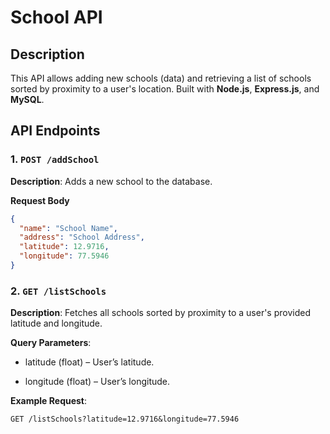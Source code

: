 # School API

## Description

This API allows adding new schools (data) and retrieving a list of schools sorted by proximity to a user's location. Built with **Node.js**, **Express.js**, and **MySQL**.

## API Endpoints

### 1. `POST /addSchool`
**Description**: Adds a new school to the database.

**Request Body**
```json
{
  "name": "School Name",
  "address": "School Address",
  "latitude": 12.9716,
  "longitude": 77.5946
}
```
### 2. `GET /listSchools`
**Description**: Fetches all schools sorted by proximity to a user's provided latitude and longitude.

**Query Parameters**:

- latitude (float) – User’s latitude.

- longitude (float) – User’s longitude.

**Example Request**:

`GET /listSchools?latitude=12.9716&longitude=77.5946`